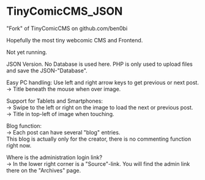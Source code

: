 # TinyComicCMS_JSON

"Fork" of TinyComicCMS on github.com/ben0bi

Hopefully the most tiny webcomic CMS and Frontend. 

Not yet running.

JSON Version. No Database is used here. PHP is only used to upload files and
save the JSON-"Database".

Easy PC handling: Use left and right arrow keys to get previous or next post.  
-> Title beneath the mouse when over image.

Support for Tablets and Smartphones:  
-> Swipe to the left or right on the image to load the next or previous post.  
-> Title in top-left of image when touching.  

Blog function:  
-> Each post can have several "blog" entries.  
This blog is actually only for the creator, there is no commenting function right now.

Where is the administration login link?    
-> In the lower right corner is a "Source"-link. You will find the admin link there on the "Archives" page.
